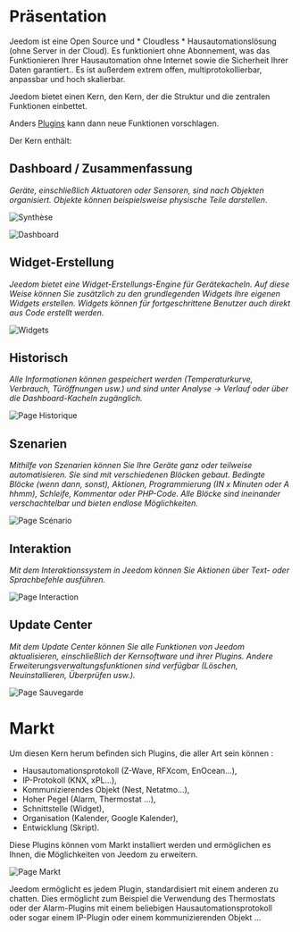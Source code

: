 # Präsentation

Jeedom ist eine Open Source und * Cloudless * Hausautomationslösung (ohne Server in der Cloud). Es funktioniert ohne Abonnement, was das Funktionieren Ihrer Hausautomation ohne Internet sowie die Sicherheit Ihrer Daten garantiert.. Es ist außerdem extrem offen, multiprotokollierbar, anpassbar und hoch skalierbar.

Jeedom bietet einen Kern, den Kern, der die Struktur und die zentralen Funktionen einbettet.

Anders [Plugins](https://market.jeedom.com) kann dann neue Funktionen vorschlagen.

Der Kern enthält:

## Dashboard / Zusammenfassung

*Geräte, einschließlich Aktuatoren oder Sensoren, sind nach Objekten organisiert. Objekte können beispielsweise physische Teile darstellen*.

![Synthèse](images/doc-presentation-synthese.jpg)

![Dashboard](images/doc-presentation-dashboard.jpg)


## Widget-Erstellung

*Jeedom bietet eine Widget-Erstellungs-Engine für Gerätekacheln. Auf diese Weise können Sie zusätzlich zu den grundlegenden Widgets Ihre eigenen Widgets erstellen. Widgets können für fortgeschrittene Benutzer auch direkt aus Code erstellt werden.*

![Widgets](images/doc-presentation-widgets.jpg)

## Historisch

*Alle Informationen können gespeichert werden (Temperaturkurve, Verbrauch, Türöffnungen usw.) und sind unter Analyse → Verlauf oder über die Dashboard-Kacheln zugänglich.*

![Page Historique](images/doc-presentation-historique.jpg)

## Szenarien

*Mithilfe von Szenarien können Sie Ihre Geräte ganz oder teilweise automatisieren. Sie sind mit verschiedenen Blöcken gebaut. Bedingte Blöcke (wenn dann, sonst), Aktionen, Programmierung (IN x Minuten oder A hhmm), Schleife, Kommentar oder PHP-Code. Alle Blöcke sind ineinander verschachtelbar und bieten endlose Möglichkeiten.*

![Page Scénario](images/doc-presentation-scenario.jpg)

## Interaktion

*Mit dem Interaktionssystem in Jeedom können Sie Aktionen über Text- oder Sprachbefehle ausführen.*

![Page Interaction](images/doc-presentation-interaction.jpg)

## Update Center

*Mit dem Update Center können Sie alle Funktionen von Jeedom aktualisieren, einschließlich der Kernsoftware und ihrer Plugins. Andere Erweiterungsverwaltungsfunktionen sind verfügbar (Löschen, Neuinstallieren, Überprüfen usw.).*

![Page Sauvegarde](images/doc-presentation-update.jpg)


# Markt

Um diesen Kern herum befinden sich Plugins, die aller Art sein können :

-   Hausautomationsprotokoll (Z-Wave, RFXcom, EnOcean…),
-   IP-Protokoll (KNX, xPL…),
-   Kommunizierendes Objekt (Nest, Netatmo…),
-   Hoher Pegel (Alarm, Thermostat ...),
-   Schnittstelle (Widget),
-   Organisation (Kalender, Google Kalender),
-   Entwicklung (Skript).

Diese Plugins können vom Markt installiert werden und ermöglichen es Ihnen, die Möglichkeiten von Jeedom zu erweitern.

![Page Markt](images/doc-presentation-market.jpg)

Jeedom ermöglicht es jedem Plugin, standardisiert mit einem anderen zu chatten. Dies ermöglicht zum Beispiel die Verwendung des Thermostats oder der Alarm-Plugins mit einem beliebigen Hausautomationsprotokoll oder sogar einem IP-Plugin oder einem kommunizierenden Objekt ...

